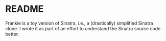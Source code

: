 # README

Frankie is a toy version of Sinatra, i.e., a (drastically) simplified Sinatra clone. I wrote it as part of an effort to understand the Sinatra source code better.
